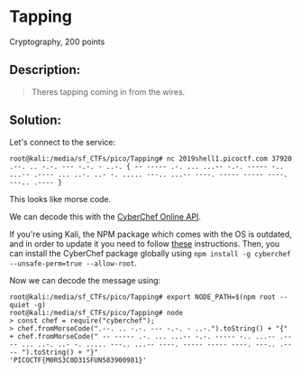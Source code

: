 # Tapping
Cryptography, 200 points

## Description:
> Theres tapping coming in from the wires.

## Solution: 

Let's connect to the service:
```console
root@kali:/media/sf_CTFs/pico/Tapping# nc 2019shell1.picoctf.com 37920
.--. .. -.-. --- -.-. - ..-. { -- ----- .-. ... ...-- -.-. ----- -.. ...-- .---- ... ..-. ..- -. ..... ---.. ...-- ----. ----- ----- ----. ---.. .---- }
```

This looks like morse code.

We can decode this with the [CyberChef Online API](https://github.com/gchq/CyberChef/wiki/Node-API).

If you're using Kali, the NPM package which comes with the OS is outdated, and in order to update it you need to follow [these](https://npmerror.com/how-to-update-npm-in-linux/#comment-5) instructions. Then, you can install the CyberChef package globally using `npm install -g cyberchef  --unsafe-perm=true --allow-root`.

Now we can decode the message using:
```console
root@kali:/media/sf_CTFs/pico/Tapping# export NODE_PATH=$(npm root --quiet -g)
root@kali:/media/sf_CTFs/pico/Tapping# node
> const chef = require("cyberchef");
> chef.fromMorseCode(".--. .. -.-. --- -.-. - ..-.").toString() + "{" + chef.fromMorseCode(" -- ----- .-. ... ...-- -.-. ----- -.. ...-- .---- ... ..-. ..- -. ..... ---.. ...-- ----. ----- ----- ----. ---.. .---- ").toString() + "}"
'PICOCTF{M0RS3C0D31SFUN583900981}'
```



